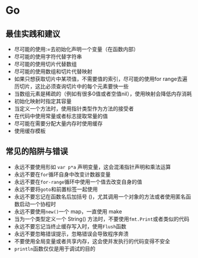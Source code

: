 # Go

## 最佳实践和建议

* 尽可能的使用:=去初始化声明一个变量（在函数内部）
* 尽可能的使用字符代替字符串
* 尽可能的使用切片代替数组
* 尽可能的使用数组和切片代替映射
* 如果只想获取切片中某项值，不需要值的索引，尽可能的使用for range去遍历切片，这比必须查询切片中的每个元素要快一些
* 当数组元素是稀疏的（例如有很多0值或者空值nil），使用映射会降低内存消耗
* 初始化映射时指定其容量
* 当定义一个方法时，使用指针类型作为方法的接受者
* 在代码中使用常量或者标志提取常量的值
* 尽可能在需要分配大量内存时使用缓存
* 使用缓存模板

## 常见的陷阱与错误

* 永远不要使用形如 `var p*a` 声明变量，这会混淆指针声明和乘法运算
* 永远不要在`for`循环自身中改变计数器变量
* 永远不要在`for-range`循环中使用一个值去改变自身的值
* 永远不要将`goto`和前置标签一起使用
* 永远不要忘记在函数名后加括号 ()，尤其调用一个对象的方法或者使用匿名函数启动一个协程时
* 永远不要使用`new()`一个 map，一直使用 make
* 当为一个类型定义一个 String() 方法时，不要使用`fmt.Print`或者类似的代码
* 永远不要忘记当终止缓存写入时，使用`Flush`函数
* 永远不要忽略错误提示，忽略错误会导致程序奔溃
* 不要使用全局变量或者共享内存，这会使并发执行的代码变得不安全
* `println`函数仅仅是用于调试的目的
